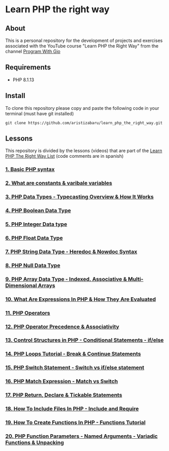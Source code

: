 # Learn PHP the right way

## About

This is a personal repository for the development of projects and exercises associated with the YouTube course "Learn PHP the Right Way" from the channel [Program With Gio](https://www.youtube.com/@ProgramWithGio)

## Requirements

- PHP 8.1.13

## Install

To clone this repository please copy and paste the following code in your terminal (must have git installed)

```
git clone https://github.com/aristizabaru/learn_php_the_right_way.git
```

## Lessons

This repository is divided by the lessons (videos) that are part of the [Learn PHP The Right Way List](https://www.youtube.com/playlist?list=PLr3d3QYzkw2xabQRUpcZ_IBk9W50M9pe-) (code comments are in spanish)

### [1. Basic PHP syntax](1_basic_syntax)

### [2. What are constants & varibale variables](2_constants_&_variable_variables)

### [3. PHP Data Types - Typecasting Overview & How It Works](3_data_types)

### [4. PHP Boolean Data Type](4_boolean_type)

### [5. PHP Integer Data type](5_integer_type)

### [6. PHP Float Data Type](6_float_type)

### [7. PHP String Data Type - Heredoc & Nowdoc Syntax](7_string_type)

### [8. PHP Null Data Type](8_null_type)

### [9. PHP Array Data Type - Indexed, Associative & Multi-Dimensional Arrays](8_array_type)

### [10. What Are Expressions In PHP & How They Are Evaluated](10_expressions)

### [11. PHP Operators](11_operators)

### [12. PHP Operator Precedence & Associativity ](12_precedence_associativity)

### [13. Control Structures in PHP - Conditional Statements - if/else ](13_conditionals)

### [14. PHP Loops Tutorial - Break & Continue Statements ](14_loops)

### [15. PHP Switch Statement - Switch vs if/else statement ](15_switch)

### [16. PHP Match Expression - Match vs Switch ](16_switch)

### [17. PHP Return, Declare & Tickable Statements ](17_return_declare_tickable)

### [18. How To Include Files In PHP - Include and Require](18_include_require)

### [19. How To Create Functions In PHP - Functions Tutorial](19_functions)

### [20. PHP Function Parameters - Named Arguments - Variadic Functions & Unpacking](20_named_arguments_variadic_functions)
